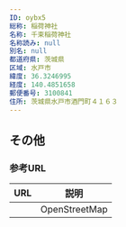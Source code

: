 ```yaml
---
ID: oybx5
総称: 稲荷神社
名称: 千束稲荷神社
名称読み: null
別名: null
都道府県: 茨城県
区域: 水戸市
緯度: 36.3246995
経度: 140.4851658
郵便番号: 3100841
住所: 茨城県水戸市酒門町４１６３
---
```


## その他

### 参考URL

| URL | 説明          |
| --- | ------------- |
|     | OpenStreetMap |
